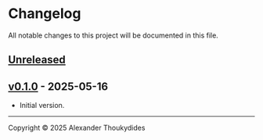 # Changelog

All notable changes to this project will be documented in this file.

## [Unreleased]

## [v0.1.0] - 2025-05-16
* Initial version.

---

Copyright © 2025 Alexander Thoukydides

[Unreleased]:       https://github.com/thoukydides/matterbridge-dyson-robot/compare/v0.1.0...HEAD
[v0.1.0]:           https://github.com/thoukydides/matterbridge-dyson-robot/releases/tag/v0.1.0
